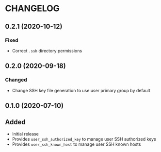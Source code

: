 # CHANGELOG

## 0.2.1 (2020-10-12)

### Fixed

- Correct `.ssh` directory permissions

## 0.2.0 (2020-09-18)

### Changed

- Change SSH key file generation to use user primary group by default

## 0.1.0 (2020-07-10)

## Added

- Initial release
- Provides `user_ssh_authorized_key` to manage user SSH authorized keys
- Provides `user_ssh_known_host` to manage user SSH known hosts
